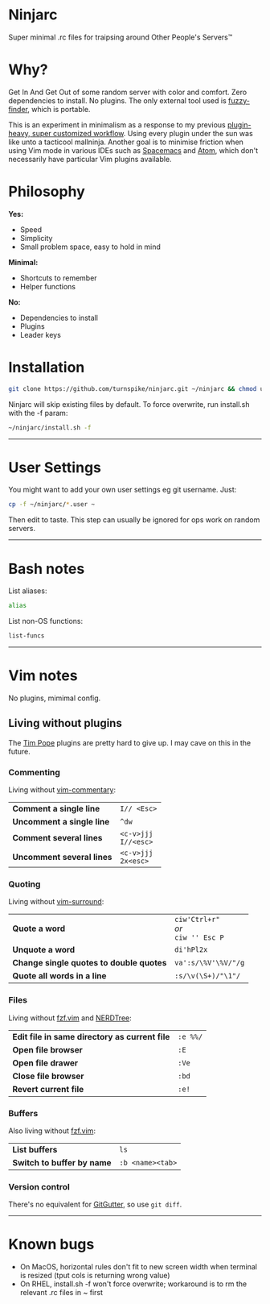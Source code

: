 # Ninjarc
Super minimal .rc files for traipsing around Other People's Servers™

# Why?

Get In And Get Out of some random server with color and comfort. Zero dependencies to install. No plugins. The only external tool used is [fuzzy-finder](https://github.com/junegunn/fzf/), which is portable.

This is an experiment in minimalism as a response to my previous [plugin-heavy, super customized workflow](https://github.com/turnspike/aetherwolf). Using every plugin under the sun was like unto a tacticool mallninja. Another goal is to minimise friction when using Vim mode in various IDEs such as [Spacemacs](http://spacemacs.org) and [Atom](https://atom.io), which don't necessarily have particular Vim plugins available. 

# Philosophy

**Yes:**
- Speed
- Simplicity
- Small problem space, easy to hold in mind

**Minimal:**
- Shortcuts to remember
- Helper functions

**No:**
- Dependencies to install
- Plugins
- Leader keys

# Installation
```sh
git clone https://github.com/turnspike/ninjarc.git ~/ninjarc && chmod u+x ~/ninjarc/install.sh && ~/ninjarc/install.sh
```

Ninjarc will skip existing files by default. To force overwrite, run install.sh with the -f param:
```sh
~/ninjarc/install.sh -f
```

---

# User Settings

You might want to add your own user settings eg git username. Just:
```sh
cp -f ~/ninjarc/*.user ~
```

Then edit to taste. This step can usually be ignored for ops work on random servers.

---
# Bash notes

List aliases:
```sh
alias
```

List non-OS functions:
```sh
list-funcs
```

---
# Vim notes

No plugins, mimimal config.

## Living without plugins

The [Tim Pope](https://github.com/tpope) plugins are pretty hard to give up. I may cave on this in the future.

### Commenting
Living without [vim-commentary](https://github.com/tpope/vim-commentary):

| | |
|-|-|
| **Comment a single line** | `I// <Esc>` |
| **Uncomment a single line** | `^dw` |
| **Comment several lines** | `<c-v>jjj` <br> `I//<esc>` |
| **Uncomment several lines** | `<c-v>jjj` <br> `2x<esc>` |

### Quoting
Living without [vim-surround](https://github.com/tpope/vim-surround):

| | |
|-|-|
| **Quote a word** | `ciw'Ctrl+r"` <br> *or* <br> `ciw '' Esc P` |
| **Unquote a word** | `di'hPl2x` |
| **Change single quotes to double quotes** | `va':s/\%V'\%V/"/g` |
| **Quote all words in a line** | `:s/\v(\S+)/"\1"/` |

### Files
Living without [fzf.vim](https://github.com/junegunn/fzf.vim) and [NERDTree](https://github.com/scrooloose/nerdtree):

| | |
|-|-|
| **Edit file in same directory as current file** | `:e %%/` |
| **Open file browser** | `:E` |
| **Open file drawer** | `:Ve` |
| **Close file browser** | `:bd` |
| **Revert current file** | `:e!` |

### Buffers
Also living without [fzf.vim](https://github.com/junegunn/fzf.vim):

| | |
|-|-|
| **List buffers** | `ls` |
| **Switch to buffer by name** | `:b <name><tab>` |

### Version control
There's no equivalent for [GitGutter](https://github.com/airblade/vim-gitgutter), so use `git diff`.

---
# Known bugs

* On MacOS, horizontal rules don't fit to new screen width when terminal is resized (tput cols is returning wrong value)
* On RHEL, install.sh -f won't force overwrite; workaround is to rm the relevant .rc files in ~ first
